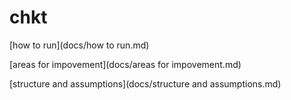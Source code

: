 # chkt

[how to run](docs/how to run.md)

[areas for impovement](docs/areas for impovement.md)

[structure and assumptions](docs/structure and assumptions.md)
